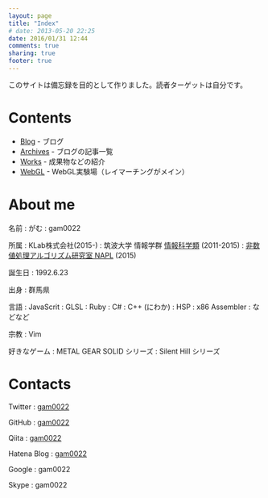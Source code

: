 ```yaml
---
layout: page
title: "Index"
# date: 2013-05-20 22:25
date: 2016/01/31 12:44
comments: true
sharing: true
footer: true
---
```


このサイトは備忘録を目的として作りました。読者ターゲットは自分です。

# Contents

- [Blog](/blog) - ブログ
- [Archives](/blog/archives) - ブログの記事一覧
- [Works](/works) - 成果物などの紹介
- [WebGL](/webgl) - WebGL実験場（レイマーチングがメイン）

# About me

名前
: がむ
: gam0022

所属
: KLab株式会社(2015-)
: 筑波大学 情報学群 [情報科学類](https://www.coins.tsukuba.ac.jp/) (2011-2015)
: [非数値処理アルゴリズム研究室 NAPL](http://npal.cs.tsukuba.ac.jp/) (2015)

誕生日
: 1992.6.23

出身
: 群馬県

言語
: JavaScrit
: GLSL
: Ruby
: C#
: C++ (にわか)
: HSP
: x86 Assembler
: などなど

宗教
: Vim

好きなゲーム
: METAL GEAR SOLID シリーズ
: Silent Hill シリーズ

# Contacts

Twitter
: [gam0022](http://twitter.com/gam0022)

GitHub
: [gam0022](https://github.com/gam0022)

Qiita
: [gam0022](http://qiita.com/gam0022)

Hatena Blog
: [gam0022](http://gam0022.hatenablog.com/)

Google
: gam0022

Skype
: gam0022
